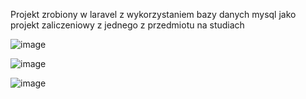 Projekt zrobiony w laravel z wykorzystaniem bazy danych mysql jako projekt zaliczeniowy z jednego z przedmiotu na studiach

![image](https://github.com/ultron682/Laravel_Mysql-A-site-about-fishing/assets/52131708/71be78ea-b6bc-4b93-83ab-15164352e86e)

![image](https://github.com/ultron682/Laravel_Mysql-A-site-about-fishing/assets/52131708/4a619369-4c48-45d9-b00d-e14fd27ced04)

![image](https://github.com/ultron682/Laravel_Mysql-A-site-about-fishing/assets/52131708/ae9985a6-fb42-48c5-bec1-29bf227e9ce2)
